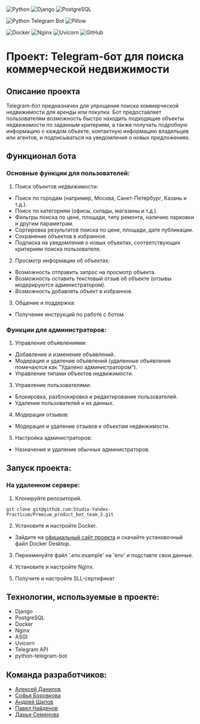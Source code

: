 

![Python](https://img.shields.io/badge/Python-v3.10--alpine-blue?style=flat&logo=python&labelColor=D7BDE2)
![Django](https://img.shields.io/badge/Django-v5.0-green?style=flat&logo=django&labelColor=D7BDE2)
![PostgreSQL](https://img.shields.io/badge/PostgreSQL-v13.15--alpine-blue?style=flat&logo=PostgreSQL&labelColor=D7BDE2)

![Python Telegram Bot](https://img.shields.io/badge/Python--telegram--bot-v21.2-blue?style=flat&logo=telegram&labelColor=D7BDE2)
![Pillow](https://img.shields.io/badge/Pillow-v10.3-blue?style=flat&logo=pillow&labelColor=D7BDE2)

![Docker](https://img.shields.io/badge/Docker-v26.1-green?style=flat&logo=docker&labelColor=D7BDE2)
![Nginx](https://img.shields.io/badge/nginx-1.26--alpine-blue?style=flat&logo=nginx&labelColor=D7BDE2)
![Uvicorn](https://img.shields.io/badge/Uvicorn-v0.23-green?style=flat&logo=gunicorn&labelColor=D7BDE2)
![GitHub](https://img.shields.io/badge/GitHub-gray?style=flat&logo=github&labelColor=D7BDE2)



# Проект: Telegram-бот для поиска коммерческой недвижимости

## Описание проекта
Telegram-бот предназначен для упрощения поиска коммерческой недвижимости для аренды или покупки. Бот предоставляет пользователям возможность быстро находить подходящие объекты недвижимости по заданным критериям, а также получать подробную информацию о каждом объекте, контактную информацию владельцев или агентов, и подписываться на уведомления о новых предложениях.

## Функционал бота
### Основные функции для пользователей:
1. Поиск объектов недвижимости:

- Поиск по городам (например, Москва, Санкт-Петербург, Казань и т.д.).
- Поиск по категориям (офисы, склады, магазины и т.д.).
- Фильтры поиска по цене, площади, типу ремонта, наличию парковки и другим параметрам.
- Сортировка результатов поиска по цене, площади, дате публикации.
- Сохранение объектов в избранное.
- Подписка на уведомления о новых объектах, соответствующих критериям поиска пользователя.

2. Просмотр информации об объектах:

- Возможность отправить запрос на просмотр объекта.
- Возможность оставить текстовый отзыв об объекте (отзывы модерируются администратором).
- Возможность добавлять объект в избранное.

3. Общение и поддержка:

- Получение инструкций по работе с ботом.

### Функции для администраторов:
1. Управление объявлениями:

- Добавление и изменение объявлений.
- Модерация и удаление объявлений (удаленные объявления помечаются как "Удалено администратором").
- Управление типами объектов недвижимости.

3. Управление пользователями:

- Блокировка, разблокировка и редактирование пользователей.
- Удаление пользователей и их данных.

4. Модерация отзывов:

- Модерация и удаление отзывов к объектам недвижимости.

5. Настройка администраторов:

- Назначение и удаление обычных администраторов.

## Запуск проекта:
### На удаленном сервере:
1. Клонируйте репозиторий.
```
git clone git@github.com:Studio-Yandex-Practicum/Premium_product_bot_team_3.git
```

2. Установите и настройте Docker.
- Зайдите на [официальный сайт проекта](https://www.docker.com/products/docker-desktop) и скачайте установочный файл Docker Desktop.

3. Переименуйте файл '.env.example' на 'env' и подставте свои данные.

4. Установите и настройте Nginx.

5. Получите и настройте SLL-сертификат

## Технологии, используемые в проекте:
- Django
- PostgreSQL
- Docker
- Nginx
- ASGI
- Uvicorn
- Telegram API
- python-telegram-bot

## Команда разработчиков:
- [Алексей Данилов](https://github.com/AlexeyDanilov/ )
- [Софья Боровкова](https://github.com/SofiaBorovkova)
- [Андрей Щапов](https://github.com/somwhereAway)
- [Павел Найденов](https://github.com/meteopavel)
- [Дарья Семенова](https://github.com/OFF1GHT)
